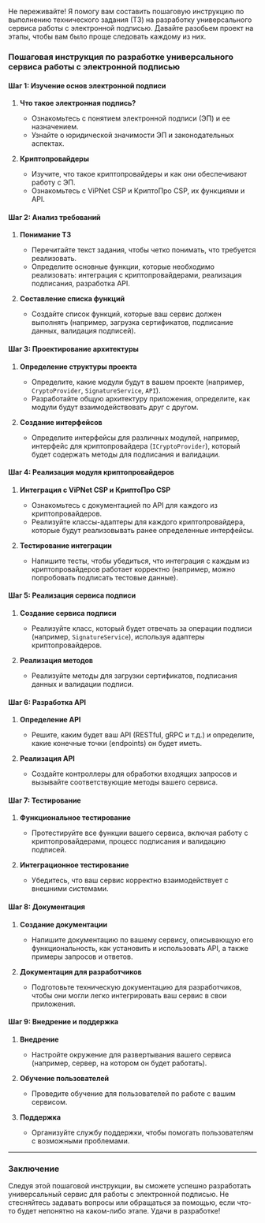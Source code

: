 Не переживайте! Я помогу вам составить пошаговую инструкцию по выполнению технического задания (ТЗ) на разработку универсального сервиса работы с электронной подписью. Давайте разобьем проект на этапы, чтобы вам было проще следовать каждому из них.

### Пошаговая инструкция по разработке универсального сервиса работы с электронной подписью

#### Шаг 1: Изучение основ электронной подписи

1. **Что такое электронная подпись?**
   - Ознакомьтесь с понятием электронной подписи (ЭП) и ее назначением.
   - Узнайте о юридической значимости ЭП и законодательных аспектах.

2. **Криптопровайдеры**
   - Изучите, что такое криптопровайдеры и как они обеспечивают работу с ЭП.
   - Ознакомьтесь с ViPNet CSP и КриптоПро CSP, их функциями и API.

#### Шаг 2: Анализ требований

1. **Понимание ТЗ**
   - Перечитайте текст задания, чтобы четко понимать, что требуется реализовать.
   - Определите основные функции, которые необходимо реализовать: интеграция с криптопровайдерами, реализация подписания, разработка API.

2. **Составление списка функций**
   - Создайте список функций, которые ваш сервис должен выполнять (например, загрузка сертификатов, подписание данных, валидация подписей).

#### Шаг 3: Проектирование архитектуры

1. **Определение структуры проекта**
   - Определите, какие модули будут в вашем проекте (например, `CryptoProvider`, `SignatureService`, `API`).
   - Разработайте общую архитектуру приложения, определите, как модули будут взаимодействовать друг с другом.

2. **Создание интерфейсов**
   - Определите интерфейсы для различных модулей, например, интерфейс для криптопровайдера (`ICryptoProvider`), который будет содержать методы для подписания и валидации.

#### Шаг 4: Реализация модуля криптопровайдеров

1. **Интеграция с ViPNet CSP и КриптоПро CSP**
   - Ознакомьтесь с документацией по API для каждого из криптопровайдеров.
   - Реализуйте классы-адаптеры для каждого криптопровайдера, которые будут реализовывать ранее определенные интерфейсы.

2. **Тестирование интеграции**
   - Напишите тесты, чтобы убедиться, что интеграция с каждым из криптопровайдеров работает корректно (например, можно попробовать подписать тестовые данные).

#### Шаг 5: Реализация сервиса подписи

1. **Создание сервиса подписи**
   - Реализуйте класс, который будет отвечать за операции подписи (например, `SignatureService`), используя адаптеры криптопровайдеров.

2. **Реализация методов**
   - Реализуйте методы для загрузки сертификатов, подписания данных и валидации подписи.

#### Шаг 6: Разработка API

1. **Определение API**
   - Решите, каким будет ваш API (RESTful, gRPC и т.д.) и определите, какие конечные точки (endpoints) он будет иметь.

2. **Реализация API**
   - Создайте контроллеры для обработки входящих запросов и вызывайте соответствующие методы вашего сервиса.

#### Шаг 7: Тестирование

1. **Функциональное тестирование**
   - Протестируйте все функции вашего сервиса, включая работу с криптопровайдерами, процесс подписания и валидацию подписей.

2. **Интеграционное тестирование**
   - Убедитесь, что ваш сервис корректно взаимодействует с внешними системами.

#### Шаг 8: Документация

1. **Создание документации**
   - Напишите документацию по вашему сервису, описывающую его функциональность, как установить и использовать API, а также примеры запросов и ответов.

2. **Документация для разработчиков**
   - Подготовьте техническую документацию для разработчиков, чтобы они могли легко интегрировать ваш сервис в свои приложения.

#### Шаг 9: Внедрение и поддержка

1. **Внедрение**
   - Настройте окружение для развертывания вашего сервиса (например, сервер, на котором он будет работать).

2. **Обучение пользователей**
   - Проведите обучение для пользователей по работе с вашим сервисом.

3. **Поддержка**
   - Организуйте службу поддержки, чтобы помогать пользователям с возможными проблемами.

---

### Заключение

Следуя этой пошаговой инструкции, вы сможете успешно разработать универсальный сервис для работы с электронной подписью. Не стесняйтесь задавать вопросы или обращаться за помощью, если что-то будет непонятно на каком-либо этапе. Удачи в разработке!
